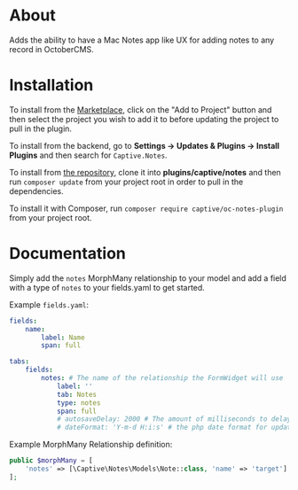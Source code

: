 # About

Adds the ability to have a Mac Notes app like UX for adding notes to any record in OctoberCMS.

# Installation

To install from the [Marketplace](https://octobercms.com/plugin/captive-notes), click on the "Add to Project" button and then select the project you wish to add it to before updating the project to pull in the plugin.

To install from the backend, go to **Settings -> Updates & Plugins -> Install Plugins** and then search for `Captive.Notes`.

To install from [the repository](https://github.com/captive/oc-notes-plugin), clone it into **plugins/captive/notes** and then run `composer update` from your project root in order to pull in the dependencies.

To install it with Composer, run `composer require captive/oc-notes-plugin` from your project root.

# Documentation

Simply add the `notes` MorphMany relationship to your model and add a field with a type of `notes` to your fields.yaml to get started.

Example `fields.yaml`:

```yaml
fields:
    name:
        label: Name
        span: full

tabs:
    fields:
        notes: # The name of the relationship the FormWidget will use
            label: ''
            tab: Notes
            type: notes
            span: full
            # autosaveDelay: 2000 # The amount of milliseconds to delay after typing stops to trigger an autosave
            # dateFormat: 'Y-m-d H:i:s' # the php date format for updated_at column
```

Example MorphMany Relationship definition:

```php
public $morphMany = [
    'notes' => [\Captive\Notes\Models\Note::class, 'name' => 'target']
];
```
